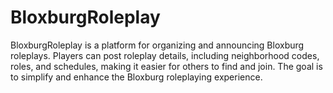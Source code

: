 # BloxburgRoleplay
 BloxburgRoleplay is a platform for organizing and announcing Bloxburg roleplays. Players can post roleplay details, including neighborhood codes, roles, and schedules, making it easier for others to find and join. The goal is to simplify and enhance the Bloxburg roleplaying experience.
